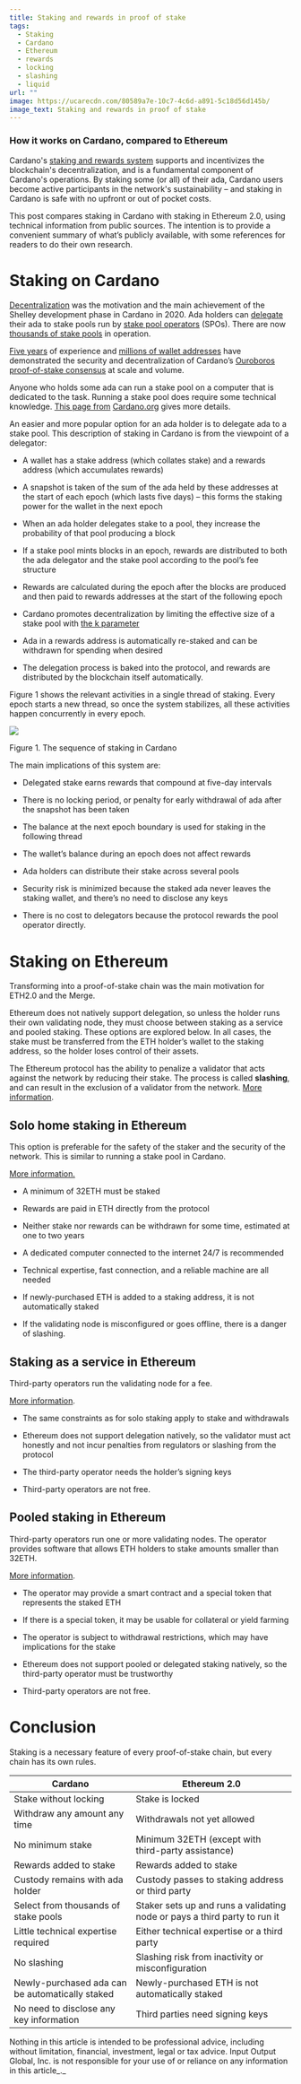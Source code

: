 ```yaml
---
title: Staking and rewards in proof of stake
tags:
  - Staking
  - Cardano
  - Ethereum
  - rewards
  - locking
  - slashing
  - liquid
url: ""
image: https://ucarecdn.com/80589a7e-10c7-4c6d-a891-5c18d56d145b/
image_text: Staking and rewards in proof of stake
---
```


### How it works on Cardano, compared to Ethereum

Cardano's [staking and rewards system](https://www.essentialcardano.io/article/staking-is-the-bedrock-of-cardano) supports and incentivizes the blockchain's decentralization, and is a fundamental component of Cardano's operations. By staking some (or all) of their ada, Cardano users become active participants in the network's sustainability – and staking in Cardano is safe with no upfront or out of pocket costs.

  

This post compares staking in Cardano with staking in Ethereum 2.0, using technical information from public sources. The intention is to provide a convenient summary of what’s publicly available, with some references for readers to do their own research.

# Staking on Cardano

[Decentralization](https://www.essentialcardano.io/glossary/decentralization) was the motivation and the main achievement of the Shelley development phase in Cardano in 2020. Ada holders can [delegate](https://www.essentialcardano.io/faq/what-is-stake-delegation) their ada to stake pools run by [stake pool operators](https://www.essentialcardano.io/faq/who-is-a-stake-pool-operator-spo) (SPOs). There are now [thousands of stake pools](https://www.statista.com/statistics/1279280/cardano-ada-biggest-staking-pool-groups/) in operation. 

[Five years](https://roadmap.cardano.org/en/byron/) of experience and [millions of wallet addresses](https://cardanofeed.com/cardano-active-wallets-skyrocket-past-3-million-a-striking-1000-year-on-year-increase-45346) have demonstrated the security and decentralization of Cardano’s [Ouroboros proof-of-stake consensus](https://www.essentialcardano.io/article/from-classic-to-genesis-the-implementations-of-ouroboros-explained) at scale and volume.

  

Anyone who holds some ada can run a stake pool on a computer that is dedicated to the task. Running a stake pool does require some technical knowledge. [This page from](https://cardano.org/stake-pool-operation/) [Cardano.org](//Cardano.org) gives more details.

  

An easier and more popular option for an ada holder is to delegate ada to a stake pool. This description of staking in Cardano is from the viewpoint of a delegator:

*   A wallet has a stake address (which collates stake) and a rewards address (which accumulates rewards)
    
*   A snapshot is taken of the sum of the ada held by these addresses at the start of each epoch (which lasts five days) – this forms the staking power for the wallet in the next epoch
    
*   When an ada holder delegates stake to a pool, they increase the probability of that pool producing a block 
    
*   If a stake pool mints blocks in an epoch, rewards are distributed to both the ada delegator and the stake pool according to the pool’s fee structure
    
*   Rewards are calculated during the epoch after the blocks are produced and then paid to rewards addresses at the start of the following epoch
    
*   Cardano promotes decentralization by limiting the effective size of a stake pool with [the k parameter](https://cardano.org/stake-pool-operation/) 
    
*   Ada in a rewards address is automatically re-staked and can be withdrawn for spending when desired
    
*   The delegation process is baked into the protocol, and rewards are distributed by the blockchain itself automatically.
    

Figure 1 shows the relevant activities in a single thread of staking. Every epoch starts a new thread, so once the system stabilizes, all these activities happen concurrently in every epoch.

![](https://lh4.googleusercontent.com/Tg3PdwEXfo4InGSaSpvZ-4jbeJOkUbpdB7djt20AC-KdSvWyEe_LBjXxEPuqVgWy6_Hl9RmVZdWq68yzJMSIdRiEo3wwV6diGIUlttFjL9Y2Th-zUBq71zibgd2kiLbvO-kFbFoaIk6xyBt9_eXDA8Ap-Ai5ofLZbvnq7gWoashU1isp-ZMD2asglg9NUA)

Figure 1. The sequence of staking in Cardano

  

The main implications of this system are:

*   Delegated stake earns rewards that compound at five-day intervals
    
*   There is no locking period, or penalty for early withdrawal of ada after the snapshot has been taken
    
*   The balance at the next epoch boundary is used for staking in the following thread
    
*   The wallet’s balance during an epoch does not affect rewards 
    
*   Ada holders can distribute their stake across several pools
    
*   Security risk is minimized because the staked ada never leaves the staking wallet, and there’s no need to disclose any keys
    
*   There is no cost to delegators because the protocol rewards the pool operator directly.
    

# Staking on Ethereum

Transforming into a proof-of-stake chain was the main motivation for ETH2.0 and the Merge. 

Ethereum does not natively support delegation, so unless the holder runs their own validating node, they must choose between staking as a service and pooled staking. These options are explored below. In all cases, the stake must be transferred from the ETH holder’s wallet to the staking address, so the holder loses control of their assets.

  

The Ethereum protocol has the ability to penalize a validator that acts against the network by reducing their stake. The process is called **slashing**, and can result in the exclusion of a validator from the network. [More information](https://medium.com/prysmatic-labs/eth2-slashing-prevention-tips-f6faa5025f50).

## Solo home staking in Ethereum

This option is preferable for the safety of the staker and the security of the network. This is similar to running a stake pool in Cardano.

[More information.](https://ethereum.org/en/staking/solo/)

*   A minimum of 32ETH must be staked 
    
*   Rewards are paid in ETH directly from the protocol
    
*   Neither stake nor rewards can be withdrawn for some time, estimated at one to two years
    
*   A dedicated computer connected to the internet 24/7 is recommended
    
*   Technical expertise, fast connection, and a reliable machine are all needed
    
*   If newly-purchased ETH is added to a staking address, it is not automatically staked
    
*   If the validating node is misconfigured or goes offline, there is a danger of slashing.
    

## Staking as a service in Ethereum

Third-party operators run the validating node for a fee.

[More information](https://ethereum.org/en/staking/saas/).

*   The same constraints as for solo staking apply to stake and withdrawals
    
*   Ethereum does not support delegation natively, so the validator must act honestly and not incur penalties from regulators or slashing from the protocol
    
*   The third-party operator needs the holder’s signing keys
    
*   Third-party operators are not free.
    

## Pooled staking in Ethereum

Third-party operators run one or more validating nodes. The operator provides software that allows ETH holders to stake amounts smaller than 32ETH.

[More information](https://ethereum.org/en/staking/pools/).

*   The operator may provide a smart contract and a special token that represents the staked ETH
    
*   If there is a special token, it may be usable for collateral or yield farming
    
*   The operator is subject to withdrawal restrictions, which may have implications for the stake
    
*   Ethereum does not support pooled or delegated staking natively, so the third-party operator must be trustworthy
    
*   Third-party operators are not free.
    

# Conclusion

Staking is a necessary feature of every proof-of-stake chain, but every chain has its own rules.

|Cardano |Ethereum 2.0 |
|------------|------------------|
| Stake without locking | Stake is locked |
| Withdraw any amount any time | Withdrawals not yet allowed |
| No minimum stake | Minimum 32ETH (except with third-party assistance) |
| Rewards added to stake | Rewards added to stake |
| Custody remains with ada holder | Custody passes to staking address or third party |
| Select from thousands of stake pools | Staker sets up and runs a validating node or pays a third party to run it |
| Little technical expertise required | Either technical expertise or a third party |
| No slashing | Slashing risk from inactivity or misconfiguration |
| Newly-purchased ada can be automatically staked | Newly-purchased ETH is not automatically staked |
| No need to disclose any key information | Third parties need signing keys |

Nothing in this article is intended to be professional advice, including without limitation, financial, investment, legal or tax advice. Input Output Global, Inc. is not responsible for your use of or reliance on any information in this article_._
